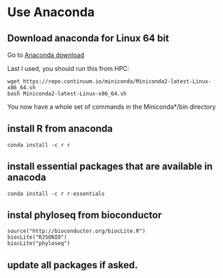 # Use Anaconda   

## Download anaconda for Linux 64 bit

Go to [Anaconda download](http://conda.pydata.org/miniconda.html)

Last I used, you should run this from HPC:

```
wget https://repo.continuum.io/miniconda/Miniconda2-latest-Linux-x86_64.sh
bash Miniconda2-latest-Linux-x86_64.sh
```

You now have a whole set of commands in the Miniconda*/bin directory


## install R from anaconda   
```
conda install -c r r
```

## install essential packages that are available in anacoda  
```
conda install -c r r-essentials
```

## instal phyloseq from bioconductor  
```
source("http://bioconductor.org/biocLite.R")
biocLite("RJSONIO")
biocLite("phyloseq")
```

## update all packages if asked. 

